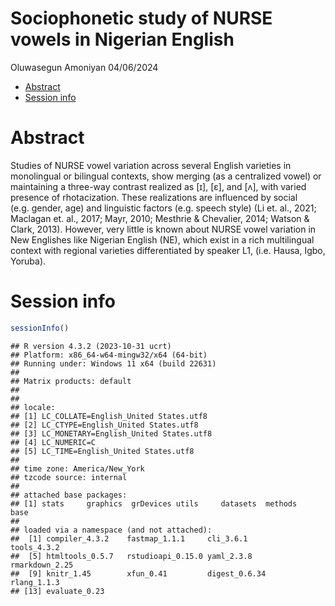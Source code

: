 Sociophonetic study of NURSE vowels in Nigerian English
================
Oluwasegun Amoniyan
04/06/2024

- [Abstract](#abstract)
- [Session info](#session-info)

# Abstract

Studies of NURSE vowel variation across several English varieties in
monolingual or bilingual contexts, show merging (as a centralized vowel)
or maintaining a three-way contrast realized as \[ɪ\], \[ɛ\], and \[ʌ\],
with varied presence of rhotacization. These realizations are influenced
by social (e.g. gender, age) and linguistic factors (e.g. speech style)
(Li et. al., 2021; Maclagan et. al., 2017; Mayr, 2010; Mesthrie &
Chevalier, 2014; Watson & Clark, 2013). However, very little is known
about NURSE vowel variation in New Englishes like Nigerian English (NE),
which exist in a rich multilingual context with regional varieties
differentiated by speaker L1, (i.e. Hausa, Igbo, Yoruba).

# Session info

``` r
sessionInfo()
```

    ## R version 4.3.2 (2023-10-31 ucrt)
    ## Platform: x86_64-w64-mingw32/x64 (64-bit)
    ## Running under: Windows 11 x64 (build 22631)
    ## 
    ## Matrix products: default
    ## 
    ## 
    ## locale:
    ## [1] LC_COLLATE=English_United States.utf8 
    ## [2] LC_CTYPE=English_United States.utf8   
    ## [3] LC_MONETARY=English_United States.utf8
    ## [4] LC_NUMERIC=C                          
    ## [5] LC_TIME=English_United States.utf8    
    ## 
    ## time zone: America/New_York
    ## tzcode source: internal
    ## 
    ## attached base packages:
    ## [1] stats     graphics  grDevices utils     datasets  methods   base     
    ## 
    ## loaded via a namespace (and not attached):
    ##  [1] compiler_4.3.2    fastmap_1.1.1     cli_3.6.1         tools_4.3.2      
    ##  [5] htmltools_0.5.7   rstudioapi_0.15.0 yaml_2.3.8        rmarkdown_2.25   
    ##  [9] knitr_1.45        xfun_0.41         digest_0.6.34     rlang_1.1.3      
    ## [13] evaluate_0.23
